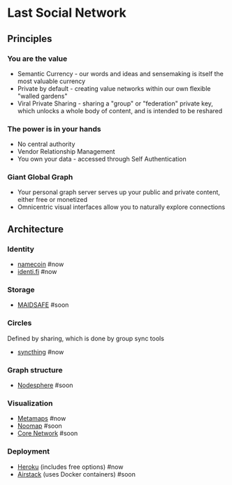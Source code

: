 # Last Social Network

## Principles

### You are the value

* Semantic Currency - our words and ideas and sensemaking is itself the most valuable currency
* Private by default - creating value networks within our own flexible "walled gardens"
* Viral Private Sharing - sharing a "group" or "federation" private key, which unlocks a whole body of content, and is intended to be reshared

### The power is in your hands

* No central authority
* Vendor Relationship Management
* You own your data - accessed through Self Authentication

### Giant Global Graph

* Your personal graph server serves up your public and private content, either free or monetized 
* Omnicentric visual interfaces allow you to naturally explore connections 

## Architecture

### Identity

* [namecoin](http://namecoin.info/) #now
* [identi.fi](http://identi.fi/) #now

### Storage

* [MAIDSAFE](http://maidsafe.net/) #soon

### Circles

Defined by sharing, which is done by group sync tools 

* [syncthing](http://syncthing.net/) #now

### Graph structure 

* [Nodesphere](http://nodesphere.org) #soon

### Visualization 

* [Metamaps](http://Metamaps.cc) #now
* [Noomap](http://noomap.info) #soon
* [Core Network](https://prezi.com/kkthz9qn0jsa/core-network-presentation/) #soon

### Deployment

* [Heroku](http://heroku.com) (includes free options) #now
* [Airstack](http://airstack.io) (uses Docker containers) #soon

